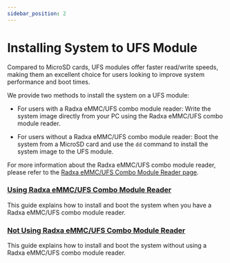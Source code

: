 ```yaml
---
sidebar_position: 2
---
```


# Installing System to UFS Module

Compared to MicroSD cards, UFS modules offer faster read/write speeds, making them an excellent choice for users looking to improve system performance and boot times.

We provide two methods to install the system on a UFS module:

- For users with a Radxa eMMC/UFS combo module reader: Write the system image directly from your PC using the Radxa eMMC/UFS combo module reader.

- For users without a Radxa eMMC/UFS combo module reader: Boot the system from a MicroSD card and use the `dd` command to install the system image to the UFS module.

For more information about the Radxa eMMC/UFS combo module reader, please refer to the [Radxa eMMC/UFS Combo Module Reader page](https://radxa.com/products/accessories/ufs-module-reader).

### [Using Radxa eMMC/UFS Combo Module Reader](/rock4/rock4d/getting-started/install-system/ufs-system/ufs_reader)

This guide explains how to install and boot the system when you have a Radxa eMMC/UFS combo module reader.

### [Not Using Radxa eMMC/UFS Combo Module Reader](/rock4/rock4d/getting-started/install-system/ufs-system/no_ufs_reader)

This guide explains how to install and boot the system without using a Radxa eMMC/UFS combo module reader.
